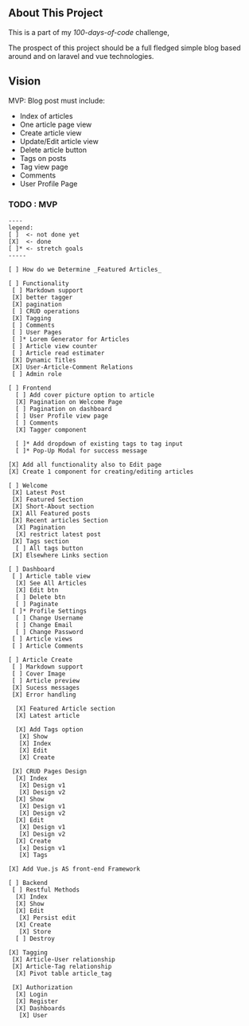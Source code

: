 
## About This Project

This is a part of my *100-days-of-code* challenge,

The prospect of this project should be a full fledged simple blog 
based around and on laravel and vue technologies.

## Vision

MVP: Blog post must include: 
 - Index of articles 
 - One article page view
 - Create article view
 - Update/Edit article view
 - Delete article button
 - Tags on posts
 - Tag view page 
 - Comments 
 - User Profile Page


### TODO : MVP 

```
----
legend:
[ ]  <- not done yet
[X]  <- done
[ ]* <- stretch goals 
----- 

[ ] How do we Determine _Featured Articles_

[ ] Functionality
 [ ] Markdown support
 [X] better tagger
 [X] pagination
 [ ] CRUD operations
 [X] Tagging
 [ ] Comments
 [ ] User Pages
 [ ]* Lorem Generator for Articles 
 [ ] Article view counter 
 [ ] Article read estimater
 [X] Dynamic Titles
 [X] User-Article-Comment Relations
 [ ] Admin role

[ ] Frontend
  [ ] Add cover picture option to article
  [X] Pagination on Welcome Page
  [ ] Pagination on dashboard
  [ ] User Profile view page 
  [ ] Comments 
  [X] Tagger component  

  [ ]* Add dropdown of existing tags to tag input
  [ ]* Pop-Up Modal for success message 

[X] Add all functionality also to Edit page
[X] Create 1 component for creating/editing articles

[ ] Welcome 
 [X] Latest Post 
 [X] Featured Section
 [X] Short-About section
 [X] All Featured posts
 [X] Recent articles Section
  [X] Pagination
  [X] restrict latest post 
 [X] Tags section 
  [ ] All tags button
 [X] Elsewhere Links section

[ ] Dashboard
 [ ] Article table view
  [X] See All Articles
  [X] Edit btn
  [ ] Delete btn
  [ ] Paginate
 [ ]* Profile Settings
  [ ] Change Username
  [ ] Change Email
  [ ] Change Password
 [ ] Article views 
 [ ] Article Comments

[ ] Article Create
 [ ] Markdown support
 [ ] Cover Image
 [ ] Article preview
 [X] Sucess messages
 [X] Error handling

  [X] Featured Article section
  [X] Latest article

  [X] Add Tags option
   [X] Show
   [X] Index
   [X] Edit
   [X] Create

 [X] CRUD Pages Design
  [X] Index
   [X] Design v1
   [X] Design v2
  [X] Show
   [X] Design v1
   [X] Design v2
  [X] Edit
   [X] Design v1
   [X] Design v2
  [X] Create
   [x] Design v1
   [X] Tags

[X] Add Vue.js AS front-end Framework

[ ] Backend
 [ ] Restful Methods
  [X] Index
  [X] Show
  [X] Edit
   [X] Persist edit
  [X] Create
   [X] Store 
  [ ] Destroy
 
[X] Tagging 
 [X] Article-User relationship
 [X] Article-Tag relationship 
  [X] Pivot table article_tag

 [X] Authorization
  [X] Login
  [X] Register
  [X] Dashboards
   [X] User

 

```
